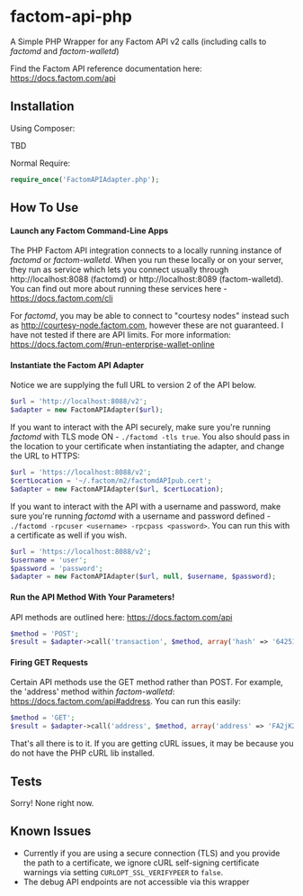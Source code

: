 factom-api-php
===============

A Simple PHP Wrapper for any Factom API v2 calls (including calls to *factomd* and *factom-walletd*)

Find the Factom API reference documentation here: https://docs.factom.com/api

Installation
------------

Using Composer:

TBD

Normal Require:

```php
require_once('FactomAPIAdapter.php');
```

How To Use
----------

#### Launch any Factom Command-Line Apps ####

The PHP Factom API integration connects to a locally running instance of *factomd* or *factom-walletd*. When you run these locally or on your server, they run as service which lets you connect usually through http://localhost:8088 (factomd) or http://localhost:8089 (factom-walletd). You can find out more about running these services here - https://docs.factom.com/cli

For *factomd*, you may be able to connect to "courtesy nodes" instead such as http://courtesy-node.factom.com, however these are not guaranteed. I have not tested if there are API limits. For more information: https://docs.factom.com/#run-enterprise-wallet-online 

#### Instantiate the Factom API Adapter ####

Notice we are supplying the full URL to version 2 of the API below.

```php
$url = 'http://localhost:8088/v2';
$adapter = new FactomAPIAdapter($url);
```

If you want to interact with the API securely, make sure you're running *factomd* with TLS mode ON - `./factomd -tls true`. You also should pass in the location to your certificate when instantiating the adapter, and change the URL to HTTPS:

```php
$url = 'https://localhost:8088/v2';
$certLocation = '~/.factom/m2/factomdAPIpub.cert';
$adapter = new FactomAPIAdapter($url, $certLocation);
```

If you want to interact with the API with a username and password, make sure you're running *factomd* with a username and password defined - `./factomd -rpcuser <username> -rpcpass <password>`. You can run this with a certificate as well if you wish.

```php
$url = 'https://localhost:8088/v2';
$username = 'user';
$password = 'password';
$adapter = new FactomAPIAdapter($url, null, $username, $password);
```

#### Run the API Method With Your Parameters! ####

API methods are outlined here: https://docs.factom.com/api

```php
$method = 'POST';
$result = $adapter->call('transaction', $method, array('hash' => '64251aa63e011f803c883acf2342d784b405afa59e24d9c5506c84f6c91bf18b'));
```

#### Firing GET Requests ####

Certain API methods use the GET method rather than POST.  For example, the 'address' method within *factom-walletd*: https://docs.factom.com/api#address. You can run this easily:

```php
$method = 'GET';
$result = $adapter->call('address', $method, array('address' => 'FA2jK2HcLnRdS94dEcU27rF3meoJfpUcZPSinpb7AwQvPRY6RL1Q'));
```

That's all there is to it. If you are getting cURL issues, it may be because you do not have the PHP cURL lib installed.

Tests
----------

Sorry! None right now.

Known Issues
----------

- Currently if you are using a secure connection (TLS) and you provide the path to a certificate, we ignore cURL self-signing certificate warnings via setting `CURLOPT_SSL_VERIFYPEER` to `false`.
- The debug API endpoints are not accessible via this wrapper
